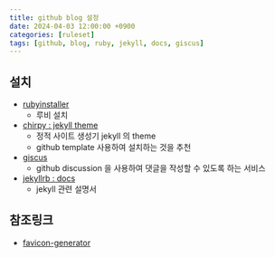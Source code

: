 ```yaml
---
title: github blog 설정
date: 2024-04-03 12:00:00 +0900
categories: [ruleset]
tags: [github, blog, ruby, jekyll, docs, giscus]
---
```


## 설치

- [rubyinstaller](https://rubyinstaller.org/)
  - 루비 설치
- [chirpy : jekyll theme](https://chirpy.cotes.page/)
  - 정적 사이트 생성기 jekyll 의 theme
  - github template 사용하여 설치하는 것을 추천
- [giscus](https://giscus.app/ko)
  - github discussion 을 사용하여 댓글을 작성할 수 있도록 하는 서비스
- [jekyllrb : docs](https://jekyllrb.com/docs/)
  - jekyll 관련 설명서

## 참조링크

- [favicon-generator](https://www.favicon-generator.org/)
